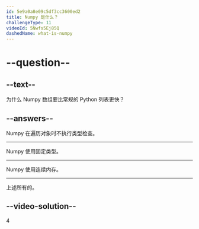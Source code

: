```yaml
---
id: 5e9a0a8e09c5df3cc3600ed2
title: Numpy 是什么？
challengeType: 11
videoId: 5Nwfs5Ej85Q
dashedName: what-is-numpy
---
```


# --question--

## --text--

为什么 Numpy 数组要比常规的 Python 列表更快？

## --answers--

Numpy 在遍历对象时不执行类型检查。

---

Numpy 使用固定类型。

---

Numpy 使用连续内存。

---

上述所有的。

## --video-solution--

4
